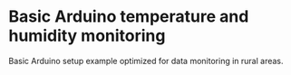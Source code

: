 # Basic Arduino temperature and humidity monitoring

Basic Arduino setup example optimized for data monitoring in rural areas.